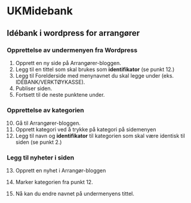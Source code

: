 # UKMidebank
## Idébank i wordpress for arrangører

### Opprettelse av undermenyen fra Wordpress
1. Opprett en ny side på Arrangører-bloggen.
2. Legg til en tittel som skal brukes som **identifikator** (se punkt 12.)
3. Legg til Forelderside med menynavnet du skal legge under (eks. IDÉBANK/VERKTØYKASSE).
4. Publiser siden.
5. Fortsett til de neste punktene under.

### Opprettelse av kategorien
10. Gå til Arrangører-bloggen. 
12. Opprett kategori ved å trykke på kategori på sidemenyen
13. Legg til navn og **identifikator** til kategorien som skal være identisk til siden (se punkt 2.)

### Legg til nyheter i siden
13. Opprett en nyhet i Arrangør-bloggen
14. Marker kategorien fra punkt 12.

15. Nå kan du endre navnet på undermenyens tittel.
